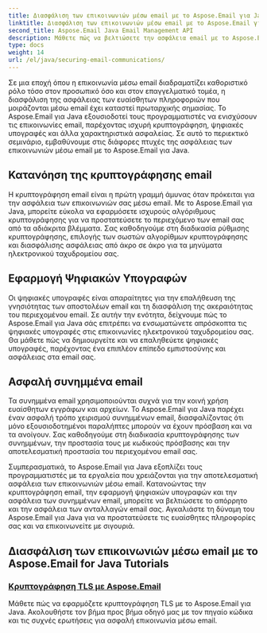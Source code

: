 ```yaml
---
title: Διασφάλιση των επικοινωνιών μέσω email με το Aspose.Email για Java
linktitle: Διασφάλιση των επικοινωνιών μέσω email με το Aspose.Email για Java
second_title: Aspose.Email Java Email Management API
description: Μάθετε πώς να βελτιώσετε την ασφάλεια email με το Aspose.Email για Java. Τα σεμινάρια μας καλύπτουν κρυπτογράφηση, ψηφιακές υπογραφές και πολλά άλλα για ασφαλή επικοινωνία μέσω email.
type: docs
weight: 14
url: /el/java/securing-email-communications/
---
```


Σε μια εποχή όπου η επικοινωνία μέσω email διαδραματίζει καθοριστικό ρόλο τόσο στον προσωπικό όσο και στον επαγγελματικό τομέα, η διασφάλιση της ασφάλειας των ευαίσθητων πληροφοριών που μοιράζονται μέσω email έχει καταστεί πρωταρχικής σημασίας. Το Aspose.Email για Java εξουσιοδοτεί τους προγραμματιστές να ενισχύσουν τις επικοινωνίες email, παρέχοντας ισχυρή κρυπτογράφηση, ψηφιακές υπογραφές και άλλα χαρακτηριστικά ασφαλείας. Σε αυτό το περιεκτικό σεμινάριο, εμβαθύνουμε στις διάφορες πτυχές της ασφάλειας των επικοινωνιών μέσω email με το Aspose.Email για Java.

## Κατανόηση της κρυπτογράφησης email
Η κρυπτογράφηση email είναι η πρώτη γραμμή άμυνας όταν πρόκειται για την ασφάλεια των επικοινωνιών σας μέσω email. Με το Aspose.Email για Java, μπορείτε εύκολα να εφαρμόσετε ισχυρούς αλγόριθμους κρυπτογράφησης για να προστατεύσετε το περιεχόμενο των email σας από τα αδιάκριτα βλέμματα. Σας καθοδηγούμε στη διαδικασία ρύθμισης κρυπτογράφησης, επιλογής των σωστών αλγορίθμων κρυπτογράφησης και διασφάλισης ασφάλειας από άκρο σε άκρο για τα μηνύματα ηλεκτρονικού ταχυδρομείου σας.

## Εφαρμογή Ψηφιακών Υπογραφών
Οι ψηφιακές υπογραφές είναι απαραίτητες για την επαλήθευση της γνησιότητας των αποστολέων email και τη διασφάλιση της ακεραιότητας του περιεχομένου email. Σε αυτήν την ενότητα, δείχνουμε πώς το Aspose.Email για Java σάς επιτρέπει να ενσωματώνετε απρόσκοπτα τις ψηφιακές υπογραφές στις επικοινωνίες ηλεκτρονικού ταχυδρομείου σας. Θα μάθετε πώς να δημιουργείτε και να επαληθεύετε ψηφιακές υπογραφές, παρέχοντας ένα επιπλέον επίπεδο εμπιστοσύνης και ασφάλειας στα email σας.

## Ασφαλή συνημμένα email
Τα συνημμένα email χρησιμοποιούνται συχνά για την κοινή χρήση ευαίσθητων εγγράφων και αρχείων. Το Aspose.Email για Java παρέχει έναν ασφαλή τρόπο χειρισμού συνημμένων email, διασφαλίζοντας ότι μόνο εξουσιοδοτημένοι παραλήπτες μπορούν να έχουν πρόσβαση και να τα ανοίγουν. Σας καθοδηγούμε στη διαδικασία κρυπτογράφησης των συνημμένων, την προστασία τους με κωδικούς πρόσβασης και την αποτελεσματική προστασία του περιεχομένου email σας.

Συμπερασματικά, το Aspose.Email για Java εξοπλίζει τους προγραμματιστές με τα εργαλεία που χρειάζονται για την αποτελεσματική ασφάλεια των επικοινωνιών μέσω email. Κατανοώντας την κρυπτογράφηση email, την εφαρμογή ψηφιακών υπογραφών και την ασφάλεια των συνημμένων email, μπορείτε να βελτιώσετε το απόρρητο και την ασφάλεια των ανταλλαγών email σας. Αγκαλιάστε τη δύναμη του Aspose.Email για Java για να προστατεύσετε τις ευαίσθητες πληροφορίες σας και να επικοινωνείτε με σιγουριά.

## Διασφάλιση των επικοινωνιών μέσω email με το Aspose.Email for Java Tutorials
### [Κρυπτογράφηση TLS με Aspose.Email](./tls-encryption/)
Μάθετε πώς να εφαρμόζετε κρυπτογράφηση TLS με το Aspose.Email για Java. Ακολουθήστε τον βήμα προς βήμα οδηγό μας με τον πηγαίο κώδικα και τις συχνές ερωτήσεις για ασφαλή επικοινωνία μέσω email.